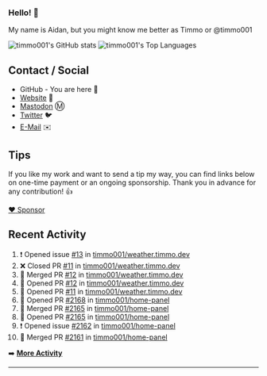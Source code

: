 ### Hello! 👋

My name is Aidan, but you might know me better as Timmo or @timmo001

![timmo001's GitHub stats](https://github-readme-stats.vercel.app/api?username=timmo001&theme=transparent&show_icons=true&hide_border=true&count_private=true&hide=contribs)
![timmo001's Top Languages](https://github-readme-stats.vercel.app/api/top-langs/?username=timmo001&theme=transparent&show_icons=true&hide_border=true&count_private=true&langs_count=8&layout=compact)

## Contact / Social

- GitHub - You are here 👋
- [Website](https://timmo.dev) 📙
- <a href="https://fosstodon.org/@timmo" rel="me" target="_blank">Mastodon</a> Ⓜ️
- [Twitter](https://twitter.com/timmo001) 🐦
- [E-Mail](mailto:aidan@timmo.dev) ✉️

## Tips

If you like my work and want to send a tip my way, you can find links below on one-time payment or an ongoing sponsorship. Thank you in advance for any contribution! 👍

[:heart: Sponsor](https://github.com/sponsors/timmo001)

## Recent Activity

<!--START_SECTION:activity-->
1. ❗ Opened issue [#13](https://github.com/timmo001/weather.timmo.dev/issues/13) in [timmo001/weather.timmo.dev](https://github.com/timmo001/weather.timmo.dev)
2. ❌ Closed PR [#11](https://github.com/timmo001/weather.timmo.dev/pull/11) in [timmo001/weather.timmo.dev](https://github.com/timmo001/weather.timmo.dev)
3. 🎉 Merged PR [#12](https://github.com/timmo001/weather.timmo.dev/pull/12) in [timmo001/weather.timmo.dev](https://github.com/timmo001/weather.timmo.dev)
4. 💪 Opened PR [#12](https://github.com/timmo001/weather.timmo.dev/pull/12) in [timmo001/weather.timmo.dev](https://github.com/timmo001/weather.timmo.dev)
5. 💪 Opened PR [#11](https://github.com/timmo001/weather.timmo.dev/pull/11) in [timmo001/weather.timmo.dev](https://github.com/timmo001/weather.timmo.dev)
6. 💪 Opened PR [#2168](https://github.com/timmo001/home-panel/pull/2168) in [timmo001/home-panel](https://github.com/timmo001/home-panel)
7. 🎉 Merged PR [#2165](https://github.com/timmo001/home-panel/pull/2165) in [timmo001/home-panel](https://github.com/timmo001/home-panel)
8. 💪 Opened PR [#2165](https://github.com/timmo001/home-panel/pull/2165) in [timmo001/home-panel](https://github.com/timmo001/home-panel)
9. ❗️ Opened issue [#2162](https://github.com/timmo001/home-panel/issues/2162) in [timmo001/home-panel](https://github.com/timmo001/home-panel)
10. 🎉 Merged PR [#2161](https://github.com/timmo001/home-panel/pull/2161) in [timmo001/home-panel](https://github.com/timmo001/home-panel)
<!--END_SECTION:activity-->

➡️  **[More Activity](/RECENT-ACTIVITY.md)**

---

[sponsor-badge]: https://github.com/timmo001/timmo001/blob/master/sponsor.png?raw=true
[sponsor]: https://github.com/sponsors/timmo001?o=esc
